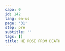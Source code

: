```yaml
---
capo: 0
id: 142
lang: en-us
page: '31'
step: pre
subtitle: ''
tags: []
title: HE ROSE FROM DEATH
---
```

